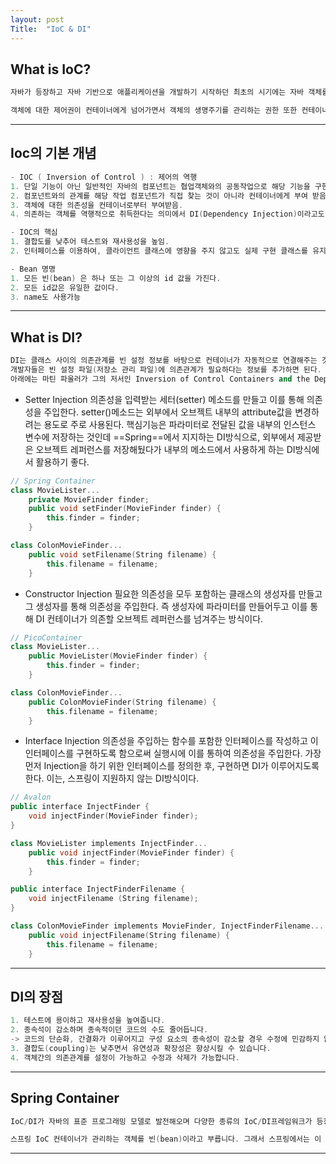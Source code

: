 ```yaml
---
layout: post
Title:  "IoC & DI"
---
```


## What is IoC?
```cpp
자바가 등장하고 자바 기반으로 애플리케이션을 개발하기 시작하던 최초의 시기에는 자바 객체를 생성하고 객체간의 의존관계를 연결시키는 등의 제어권을 개발자가 직접 가지고 있었다. 그러나 서블릿, EJB가 등장하면서 개발자들의 독점적으로 가지고 있던 제어권이 서블릿과 EJB를 관리하는 컨테이너에게 넘어가 버렸다.

객체에 대한 제어권이 컨테이너에게 넘어가면서 객체의 생명주기를 관리하는 권한 또한 컨테이너들이 전담할 수 밖에 없게 되었다. 이처럼 객체의 생성에서부터 생명주기의 관리까지 모든 객체에 대한 제어권이 바뀐것을 의미하는 것이 제어권의 역전, 즉 IOC(Inversion Of Control) 이다.
```
- - -

## Ioc의 기본 개념
```cpp
- IOC ( Inversion of Control ) : 제어의 역행
1. 단일 기능이 아닌 일반적인 자바의 컴포넌트는 협업객체와의 공동작업으로 해당 기능을 구현(coupling)
2. 컴포넌트와의 관계를 해당 작업 컴포넌트가 직접 찾는 것이 아니라 컨테이너에게 부여 받음.
3. 객체에 대한 의존성을 컨테이너로부터 부여받음.
4. 의존하는 객체를 역행적으로 취득한다는 의미에서 DI(Dependency Injection)이라고도 함.

- IOC의 핵심
1. 결합도를 낮추어 테스트와 재사용성을 높임.
2. 인터페이스를 이용하여, 클라이언트 클래스에 영향을 주지 않고도 실제 구현 클래스를 유지보수 가능.

- Bean 명명
1. 모든 빈(bean) 은 하나 또는 그 이상의 id 값을 가진다.
2. 모든 id값은 유일한 값이다.
3. name도 사용가능
```
- - -

## What is DI?
```cpp
DI는 클래스 사이의 의존관계를 빈 설정 정보를 바탕으로 컨테이너가 자동적으로 연결해주는 것을 말한다.
개발자들은 빈 설정 파일(저장소 관리 파일)에 의존관계가 필요하다는 정보를 추가하면 된다.
아래에는 마틴 파울러가 그의 저서인 Inversion of Control Containers and the Dependency Injection pattern에 제시한 세가지 DI패턴이 소개되어 있다.
```

- Setter Injection
의존성을 입력받는 세터(setter) 메소드를 만들고 이를 통해 의존성을 주입한다.
setter()메소드는 외부에서 오브젝트 내부의 attribute값을 변경하려는 용도로 주로 사용된다.
핵심기능은 파라미터로 전달된 값을 내부의 인스턴스 변수에 저장하는 것인데 ==Spring==에서 지지하는 DI방식으로, 외부에서 제공받은 오브젝트 레퍼런스를 저장해뒀다가 내부의 메소드에서 사용하게 하는 DI방식에서 활용하기 좋다.

```cpp
// Spring Container
class MovieLister...  
    private MovieFinder finder;
    public void setFinder(MovieFinder finder) {
        this.finder = finder;
    }

class ColonMovieFinder...  
    public void setFilename(String filename) {
        this.filename = filename;
    }
```

- Constructor Injection
필요한 의존성을 모두 포함하는 클래스의 생성자를 만들고 그 생성자를 통해 의존성을 주입한다.
즉 생성자에 파라미터를 만들어두고 이를 통해 DI 컨테이너가 의존할 오브젝트 레퍼런스를 넘겨주는 방식이다.

```cpp
// PicoContainer
class MovieLister...  
    public MovieLister(MovieFinder finder) {
        this.finder = finder;       
    }

class ColonMovieFinder...  
    public ColonMovieFinder(String filename) {
        this.filename = filename;
    }
```

- Interface Injection
의존성을 주입하는 함수를 포함한 인터페이스를 작성하고 이 인터페이스를 구현하도록 함으로써 실행시에 이를 통하여 의존성을 주입한다.
가장 먼저 Injection을 하기 위한 인터페이스를 정의한 후, 구현하면 DI가 이루어지도록 한다. 이는, 스프링이 지원하지 않는 DI방식이다.

```cpp
// Avalon
public interface InjectFinder {  
    void injectFinder(MovieFinder finder);
}

class MovieLister implements InjectFinder...  
    public void injectFinder(MovieFinder finder) {
        this.finder = finder;
    }

public interface InjectFinderFilename {  
    void injectFilename (String filename);
}

class ColonMovieFinder implements MovieFinder, InjectFinderFilename......  
    public void injectFilename(String filename) {
        this.filename = filename;
    }
```

- - -

## DI의 장점
```cpp
1. 테스트에 용이하고 재사용성을 높여줍니다.
2. 종속석이 감소하며 종속적이던 코드의 수도 줄어듭니다.
-> 코드의 단순화, 간결화가 이루어지고 구성 요소의 종속성이 감소할 경우 수정에 민감하지 않습니다.
3. 결합도(coupling)는 낮추면서 유연성과 확장성은 향상시킬 수 있습니다.
4. 객체간의 의존관계를 설정이 가능하고 수정과 삭제가 가능합니다.
```
- - -

## Spring Container
```cpp
IoC/DI가 자바의 표준 프로그래밍 모델로 발전해오며 다양한 종류의 IoC/DI프레임워크가 등장했습니다. 하지만 그들중 단연 독보적인 프레임워크는 바로 Spring입니다. 유연하고 강력한 기능으로 다양하게 컨테이너를 사용할 수 있기 때문에 대부분 Spring을 선택하곤 합니다.

스프링 IoC 컨테이너가 관리하는 객체를 빈(bean)이라고 부릅니다. 그래서 스프링에서는 이 빈(bean)들을 관리한다는 의미로 컨테이너를 빈 팩토리(Bean Factory)라고 부릅니다(팩토리 디자인 패턴 구현). 이렇게 오브젝트의 생성과 오브젝트 사이의 런타임(Run-time) 관계를 설정하는 DI관점으로 볼 때는 컨테이너를 빈 팩토리라고 합니다. 하지만 스프링의 DI container는 단순한 DI작업보다 더 많은 일을 합니다. 그래서 DI기능에 엔터프라이즈 애플리케이션을 개발하는 데 필요한 여러 가지 컨테이너 기능을 추가하여 애플리케이션 컨텍스트(Application Context)라고 부르기도 합니다. 스프링에서는 이러한 컨테이너를 일반적으로 구성(Configuration)정보를 담아 xml로 구성합니다.
```
- - -
